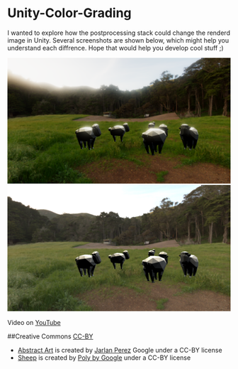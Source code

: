 # Unity-Color-Grading
I wanted to explore how the postprocessing stack could change the renderd image in Unity. Several screenshots are shown below, which might help you understand each diffrence. Hope that would help you develop cool stuff ;)

![Screenshot-A.png](Screenshot-A.png)
![Screenshot-B.png](Screenshot-B.png)

Video on [YouTube](https://youtu.be/eSRw67ZwLzI)

##Creative Commons [CC-BY](https://creativecommons.org/licenses/by/3.0/legalcode)
- [Abstract Art](https://poly.google.com/view/d3uGg-s0ZcF) is created by [Jarlan Perez](https://poly.google.com/user/4lZfAdz3x3X) Google under a CC-BY license
- [Sheep](https://poly.google.com/view/aWFQcDSaDyo) is created by [Poly by Google](https://poly.google.com/user/4aEd8rQgKu2) under a CC-BY license
